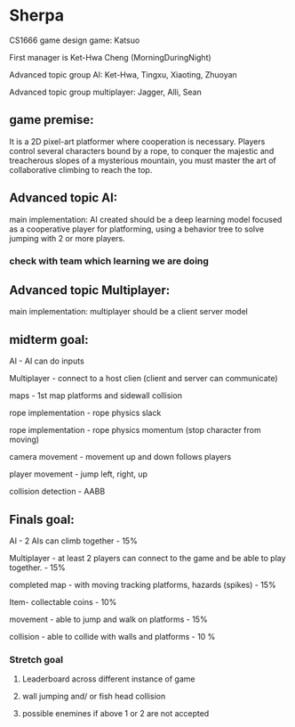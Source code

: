 # Sherpa
CS1666 game design game: Katsuo

First manager is Ket-Hwa Cheng (MorningDuringNight)

Advanced topic group AI: Ket-Hwa, Tingxu, Xiaoting, Zhuoyan

Advanced topic group multiplayer: Jagger, Alli, Sean

## game premise:

It is a 2D pixel-art platformer where cooperation is necessary. Players control several characters bound by a rope, to conquer the majestic and treacherous slopes of a mysterious mountain, you must master the art of collaborative climbing to reach the top.

## Advanced topic AI: 
main implementation: AI created should be a deep learning model focused as a cooperative player for platforming, using a behavior tree to solve jumping with 2 or more players. 
### check with team which learning we are doing

## Advanced topic Multiplayer:
main implementation: multiplayer should be a client server model

## midterm goal:

AI - AI can do inputs

Multiplayer - connect to a host clien (client and server can communicate)

maps - 1st map platforms and sidewall collision

rope implementation - rope physics slack

rope implementation - rope physics momentum (stop character from moving)

camera movement - movement up and down follows players

player movement - jump left, right, up

collision detection - AABB  

## Finals goal: 

AI - 2 AIs can climb together - 15%

Multiplayer - at least 2 players can connect to the game and be able to play together. - 15%

completed map - with moving tracking platforms, hazards (spikes) - 15%

Item- collectable coins - 10%

movement - able to jump and walk on platforms - 15%

collision - able to collide with walls and platforms - 10 %



### Stretch goal

1. Leaderboard across different instance of game

2. wall jumping and/ or fish head collision

3. possible enemines if above 1 or 2 are not accepted
